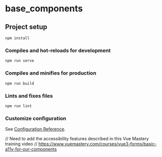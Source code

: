 # base_components

## Project setup
```
npm install
```

### Compiles and hot-reloads for development
```
npm run serve
```

### Compiles and minifies for production
```
npm run build
```

### Lints and fixes files
```
npm run lint
```

### Customize configuration
See [Configuration Reference](https://cli.vuejs.org/config/).


// Need to add the accessibility features described in this Vue Mastery training video
// https://www.vuemastery.com/courses/vue3-forms/basic-a11y-for-our-components